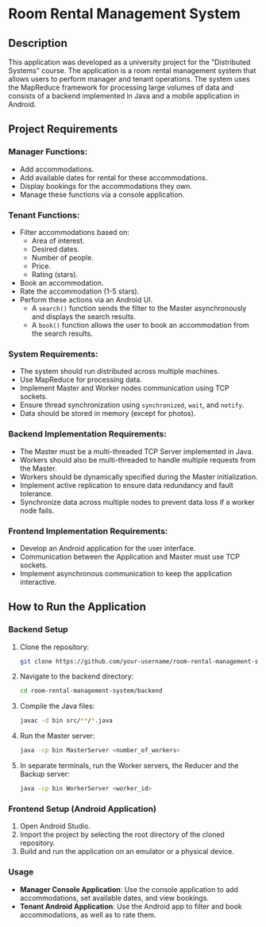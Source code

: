 # Room Rental Management System

## Description
This application was developed as a university project for the "Distributed Systems" course. The application is a room rental management system that allows users to perform manager and tenant operations. The system uses the MapReduce framework for processing large volumes of data and consists of a backend implemented in Java and a mobile application in Android.

## Project Requirements
### Manager Functions:
- Add accommodations.
- Add available dates for rental for these accommodations.
- Display bookings for the accommodations they own.
- Manage these functions via a console application.

### Tenant Functions:
- Filter accommodations based on:
  - Area of interest.
  - Desired dates.
  - Number of people.
  - Price.
  - Rating (stars).
- Book an accommodation.
- Rate the accommodation (1-5 stars).
- Perform these actions via an Android UI.
  - A `search()` function sends the filter to the Master asynchronously and displays the search results.
  - A `book()` function allows the user to book an accommodation from the search results.

### System Requirements:
- The system should run distributed across multiple machines.
- Use MapReduce for processing data.
- Implement Master and Worker nodes communication using TCP sockets.
- Ensure thread synchronization using `synchronized`, `wait`, and `notify`.
- Data should be stored in memory (except for photos).

### Backend Implementation Requirements:
- The Master must be a multi-threaded TCP Server implemented in Java.
- Workers should also be multi-threaded to handle multiple requests from the Master.
- Workers should be dynamically specified during the Master initialization.
- Implement active replication to ensure data redundancy and fault tolerance.
- Synchronize data across multiple nodes to prevent data loss if a worker node fails.

### Frontend Implementation Requirements:
- Develop an Android application for the user interface.
- Communication between the Application and Master must use TCP sockets.
- Implement asynchronous communication to keep the application interactive.

## How to Run the Application

### Backend Setup
1. Clone the repository:
    ```bash
    git clone https://github.com/your-username/room-rental-management-system.git
    ```
2. Navigate to the backend directory:
    ```bash
    cd room-rental-management-system/backend
    ```
3. Compile the Java files:
    ```bash
    javac -d bin src/**/*.java
    ```
4. Run the Master server:
    ```bash
    java -cp bin MasterServer <number_of_workers>
    ```
5. In separate terminals, run the Worker servers, the Reducer and the Backup server:
    ```bash
    java -cp bin WorkerServer <worker_id>
    ```

### Frontend Setup (Android Application)
1. Open Android Studio.
2. Import the project by selecting the root directory of the cloned repository.
3. Build and run the application on an emulator or a physical device.

### Usage
- **Manager Console Application**: Use the console application to add accommodations, set available dates, and view bookings.
- **Tenant Android Application**: Use the Android app to filter and book accommodations, as well as to rate them.

